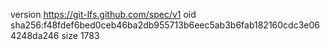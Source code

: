 version https://git-lfs.github.com/spec/v1
oid sha256:f48fdef6bed0ceb46ba2db955713b6eec5ab3b6fab182160cdc3e064248da246
size 1783
